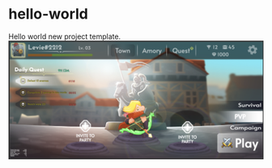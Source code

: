 # hello-world
Hello world new project template.
![Screenshot](https://github.com/VN-Levie/SEA-Coscos-Day01/blob/main/Screenshot/screenshot.png?raw=true)
